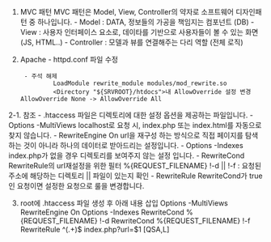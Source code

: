 1. MVC 패턴
        MVC 패턴은 Model, View, Controller의 약자로 소프트웨어 디자인패턴 중 하나입니다. 
        - Model : DATA, 정보들의 가공을 책임지는 컴포넌트 (DB)
        - View : 사용자 인터페이스 요소로, 데이타를 기반으로 사용자들이 볼 수 있는 화면 (JS, HTML..)
        - Controller : 모델과 뷰를 연결해주는 다리 역할 (전체 로직)

2. Apache - httpd.conf 파일 수정

        - 주석 해제
                LoadModule rewrite_module modules/mod_rewrite.so
                <Directory "${SRVROOT}/htdocs">내 AllowOverride 설정 변경 AllowOverride None -> AllowOverride All
2-1. 참조 
        - .htaccess 파일은 디렉토리에 대한 설정 옵션을 제공하는 파일입니다. 
        - Options -MultiViews localhost로 요청 시, index.php 또는 index.html를 자동으로 찾지 않습니다. 
        - RewriteEngine On url을 재구성 하는 방식으로 직접 페이지를 탐색하는 것이 아니라 하나의 데이터로 받아드리는 설정입니다. 
        - Options -Indexes index.php가 없을 경우 디렉토리를 보여주지 않는 설정 입니다. 
        - RewriteCond RewriteRule의 url재설정을 위한 필터 %{REQUEST_FILENAME} !-d || !-f : 요청된 주소에 해당하는 디렉토리 || 파일이 있는지 확인 
        - RewriteRule RewriteCond가 true인 요청이면 설정한 요청으로 룰을 변경합니다.

3. root에 .htaccess 파일 생성 후 아래 내용 삽입 
        Options -MultiViews RewriteEngine On 
        Options -Indexes 
        RewriteCond %{REQUEST_FILENAME} !-d 
        RewriteCond %{REQUEST_FILENAME} !-f 
        RewriteRule ^(.+)$ index.php?url=$1 [QSA,L]

